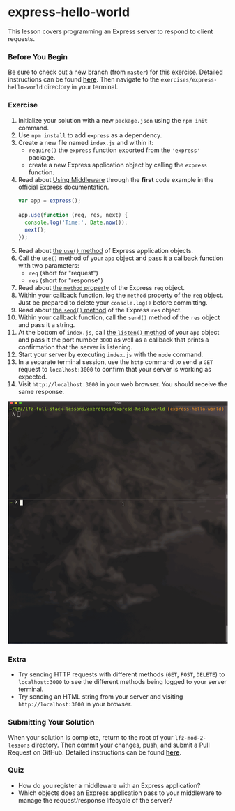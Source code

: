 # express-hello-world

This lesson covers programming an Express server to respond to client requests.

### Before You Begin

Be sure to check out a new branch (from `master`) for this exercise. Detailed instructions can be found [**here**](../../guides/before-each-exercise.md). Then navigate to the `exercises/express-hello-world` directory in your terminal.

### Exercise

1. Initialize your solution with a new `package.json` using the `npm init` command.
1. Use `npm install` to add `express` as a dependency.
1. Create a new file named `index.js` and within it:
    - `require()` the `express` function exported from the `'express'` package.
    - create a new Express application object by calling the `express` function.
1. Read about [Using Middleware](https://expressjs.com/en/guide/using-middleware.html) through the **first** code example in the official Express documentation.
    ```js
    var app = express();

    app.use(function (req, res, next) {
      console.log('Time:', Date.now());
      next();
    });
    ```
1. Read about [the `use()` method](https://expressjs.com/en/4x/api.html#app.use) of Express application objects.
1. Call the `use()` method of your `app` object and pass it a callback function with two parameters:
    - `req` (short for "request")
    - `res` (short for "response")
1. Read about [the `method` property](https://expressjs.com/en/4x/api.html#req.method) of the Express `req` object.
1. Within your callback function, log the `method` property of the `req` object. Just be prepared to delete your `console.log()` before committing.
1. Read about [the `send()` method](https://expressjs.com/en/4x/api.html#res.send) of the Express `res` object.
1. Within your callback function, call the `send()` method of the `res` object and pass it a string.
1. At the bottom of `index.js`, call [the `listen()` method](https://expressjs.com/en/4x/api.html#app.listen) of your `app` object and pass it the port number `3000` as well as a callback that prints a confirmation that the server is listening.
1. Start your server by executing `index.js` with the `node` command.
1. In a separate terminal session, use the `http` command to send a `GET` request to `localhost:3000` to confirm that your server is working as expected.
1. Visit `http://localhost:3000` in your web browser. You should receive the same response.

<p align="middle">
  <img src="images/express-hello-world.gif">
</p>

### Extra

- Try sending HTTP requests with different methods (`GET`, `POST`, `DELETE`) to `localhost:3000` to see the different methods being logged to your server terminal.
- Try sending an HTML string from your server and visiting `http://localhost:3000` in your browser.

### Submitting Your Solution

When your solution is complete, return to the root of your `lfz-mod-2-lessons` directory. Then commit your changes, push, and submit a Pull Request on GitHub. Detailed instructions can be found [**here**](../../guides/after-each-exercise.md).

### Quiz

- How do you register a middleware with an Express application?
- Which objects does an Express application pass to your middleware to manage the request/response lifecycle of the server?
